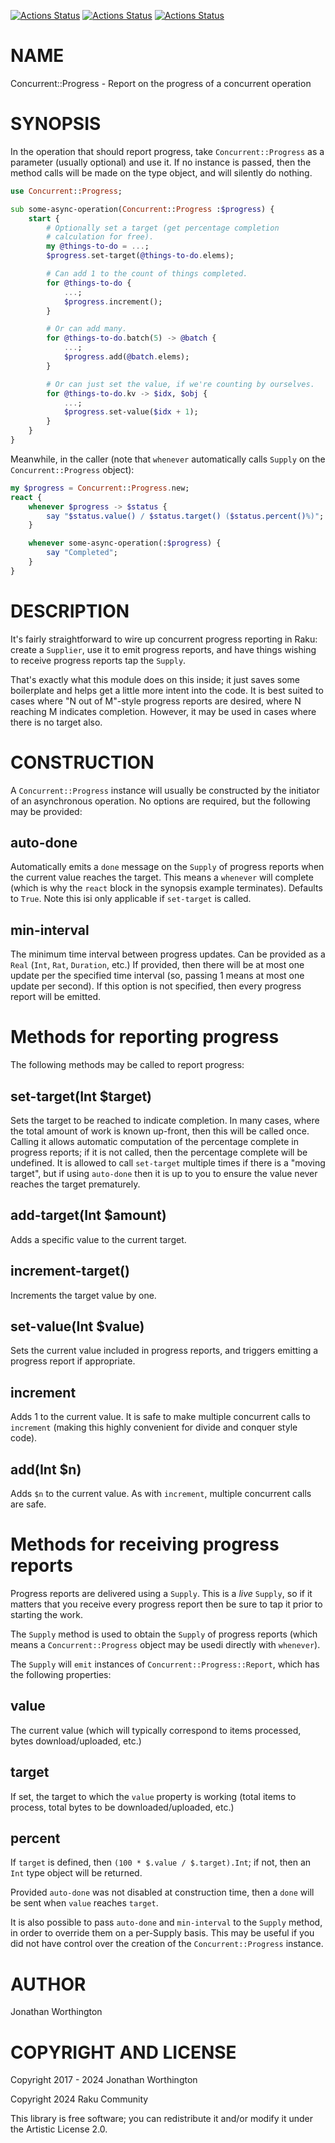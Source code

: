 [![Actions Status](https://github.com/raku-community-modules/Concurrent-Progress/actions/workflows/linux.yml/badge.svg)](https://github.com/raku-community-modules/Concurrent-Progress/actions) [![Actions Status](https://github.com/raku-community-modules/Concurrent-Progress/actions/workflows/macos.yml/badge.svg)](https://github.com/raku-community-modules/Concurrent-Progress/actions) [![Actions Status](https://github.com/raku-community-modules/Concurrent-Progress/actions/workflows/windows.yml/badge.svg)](https://github.com/raku-community-modules/Concurrent-Progress/actions)

NAME
====

Concurrent::Progress - Report on the progress of a concurrent operation

SYNOPSIS
========

In the operation that should report progress, take `Concurrent::Progress` as a parameter (usually optional) and use it. If no instance is passed, then the method calls will be made on the type object, and will silently do nothing.

```raku
use Concurrent::Progress;

sub some-async-operation(Concurrent::Progress :$progress) {
    start {
        # Optionally set a target (get percentage completion
        # calculation for free).
        my @things-to-do = ...;
        $progress.set-target(@things-to-do.elems);

        # Can add 1 to the count of things completed.
        for @things-to-do {
            ...;
            $progress.increment();
        }

        # Or can add many.
        for @things-to-do.batch(5) -> @batch {
            ...;
            $progress.add(@batch.elems);
        }

        # Or can just set the value, if we're counting by ourselves.
        for @things-to-do.kv -> $idx, $obj {
            ...;
            $progress.set-value($idx + 1);
        }
    }
}
```

Meanwhile, in the caller (note that `whenever` automatically calls `Supply` on the `Concurrent::Progress` object):

```raku
my $progress = Concurrent::Progress.new;
react {
    whenever $progress -> $status {
        say "$status.value() / $status.target() ($status.percent()%)";
    }

    whenever some-async-operation(:$progress) {
        say "Completed";
    }
}
```

DESCRIPTION
===========

It's fairly straightforward to wire up concurrent progress reporting in Raku: create a `Supplier`, use it to emit progress reports, and have things wishing to receive progress reports tap the `Supply`.

That's exactly what this module does on this inside; it just saves some boilerplate and helps get a little more intent into the code. It is best suited to cases where "N out of M"-style progress reports are desired, where N reaching M indicates completion. However, it may be used in cases where there is no target also.

CONSTRUCTION
============

A `Concurrent::Progress` instance will usually be constructed by the initiator of an asynchronous operation. No options are required, but the following may be provided:

auto-done
---------

Automatically emits a `done` message on the `Supply` of progress reports when the current value reaches the target. This means a `whenever` will complete (which is why the `react` block in the synopsis example terminates). Defaults to `True`. Note this isi only applicable if `set-target` is called.

min-interval
------------

The minimum time interval between progress updates. Can be provided as a `Real` (`Int`, `Rat`, `Duration`, etc.) If provided, then there will be at most one update per the specified time interval (so, passing 1 means at most one update per second). If this option is not specified, then every progress report will be emitted.

Methods for reporting progress
==============================

The following methods may be called to report progress:

set-target(Int $target)
-----------------------

Sets the target to be reached to indicate completion. In many cases, where the total amount of work is known up-front, then this will be called once. Calling it allows automatic computation of the percentage complete in progress reports; if it is not called, then the percentage complete will be undefined. It is allowed to call `set-target` multiple times if there is a "moving target", but if using `auto-done` then it is up to you to ensure the value never reaches the target prematurely.

add-target(Int $amount)
-----------------------

Adds a specific value to the current target.

increment-target()
------------------

Increments the target value by one.

set-value(Int $value)
---------------------

Sets the current value included in progress reports, and triggers emitting a progress report if appropriate.

increment
---------

Adds 1 to the current value. It is safe to make multiple concurrent calls to `increment` (making this highly convenient for divide and conquer style code).

add(Int $n)
-----------

Adds `$n` to the current value. As with `increment`, multiple concurrent calls are safe.

Methods for receiving progress reports
======================================

Progress reports are delivered using a `Supply`. This is a *live* `Supply`, so if it matters that you receive every progress report then be sure to tap it prior to starting the work.

The `Supply` method is used to obtain the `Supply` of progress reports (which means a `Concurrent::Progress` object may be usedi directly with `whenever`).

The `Supply` will `emit` instances of `Concurrent::Progress::Report`, which has the following properties:

value
-----

The current value (which will typically correspond to items processed, bytes download/uploaded, etc.)

target
------

If set, the target to which the `value` property is working (total items to process, total bytes to be downloaded/uploaded, etc.)

percent
-------

If `target` is defined, then `(100 * $.value / $.target).Int`; if not, then an `Int` type object will be returned.

Provided `auto-done` was not disabled at construction time, then a `done` will be sent when `value` reaches `target`.

It is also possible to pass `auto-done` and `min-interval` to the `Supply` method, in order to override them on a per-Supply basis. This may be useful if you did not have control over the creation of the `Concurrent::Progress` instance.

AUTHOR
======

Jonathan Worthington

COPYRIGHT AND LICENSE
=====================

Copyright 2017 - 2024 Jonathan Worthington

Copyright 2024 Raku Community

This library is free software; you can redistribute it and/or modify it under the Artistic License 2.0.

